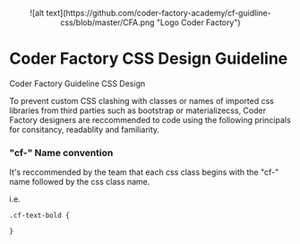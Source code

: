 <p align="center">![alt text](https://github.com/coder-factory-academy/cf-guidline-css/blob/master/CFA.png "Logo Coder Factory")</p>

# Coder Factory CSS Design Guideline
Coder Factory Guideline CSS Design

To prevent custom CSS clashing with classes or names of imported css libraries from third parties such as bootstrap or materializecss, Coder Factory designers are reccommended to code using the following principals for consitancy, readablity and familiarity.

### "cf-" Name convention
It's reccommended by the team that each css class begins with the "cf-" name followed by the css class name.

i.e.
```
.cf-text-bold {

}
```

